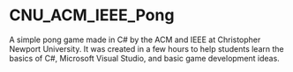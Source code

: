 CNU_ACM_IEEE_Pong
=================

A simple pong game made in C# by the ACM and IEEE at Christopher Newport University.  It was created in a few hours
to help students learn the basics of C#, Microsoft Visual Studio, and basic game development ideas.
